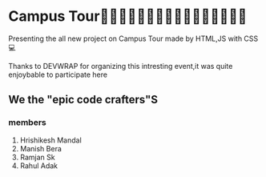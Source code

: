 

# Campus Tour🚶‍♂️🚶‍♂️🚶‍♂️🚶‍♂️🚶‍♂️🚶‍♂️🚶‍♂️🚶‍♂️
 
 Presenting the all new project on Campus Tour
made by HTML,JS with CSS💻

Thanks to DEVWRAP for organizing this intresting event,it was quite enjoybable to participate here

## We the "epic code crafters"S

### members 
1. Hrishikesh Mandal
2. Manish Bera
3. Ramjan Sk
4. Rahul Adak 

